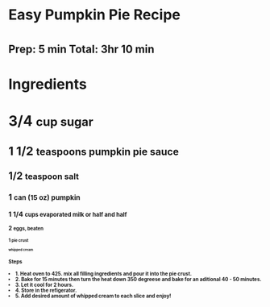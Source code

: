 <h1> Easy Pumpkin Pie Recipe <h1>
  
<h2> Prep: 5 min    Total: 3hr 10 min <h2>
  
 <h1> Ingredients <h1>
  
 <strong> 3/4 <strong> <small> cup sugar
  
  <strong> 1 1/2 <strong> <small> teaspoons pumpkin pie sauce
  
  <strong> 1/2 <strong> <small> teaspoon salt
  
  <strong> 1 <strong> <small> can (15 oz) pumpkin 
  
  <strong> 1 1/4 <strong> <small> cups evaporated milk or half and half
  
  <strong> 2 <strong> <small> eggs, beaten
  
  <strong> 1 <strong> <small> pie crust
  
  <small> whipped cream 
  
  <h2> Steps <h2>
  
  <li> 1. Heat oven to 425. mix all filling ingredients and pour it into the pie crust. 
  <li> 2. Bake for 15 minutes then turn the heat down 350 degreese and bake for an aditional 40 - 50 minutes. 
  <li> 3. Let it cool for 2 hours. 
  <li> 4. Store in the refigerator.
  <li> 5. Add desired amount of whipped cream to each slice and enjoy!
 
    
 
                 
 
